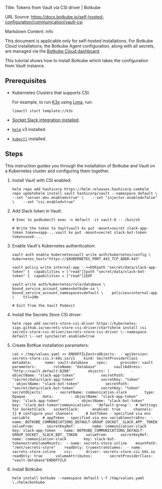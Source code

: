Title: Tokens from Vault via CSI driver | Botkube

URL Source: https://docs.botkube.io/self-hosted-configuration/communication/vault-csi

Markdown Content:
info

This document is applicable only for self-hosted installations. For Botkube Cloud installations, the Botkube Agent configuration, along with all secrets, are managed via the [Botkube Cloud dashboard](https://app.botkube.io/).

This tutorial shows how to install Botkube which takes the configuration from Vault instance.

Prerequisites[​](#prerequisites "Direct link to Prerequisites")
---------------------------------------------------------------

*   Kubernetes Clusters that supports CSI.
    
    For example, to run [K3s](https://k3s.io/) using [Lima](https://github.com/lima-vm/lima), run:
    
        limactl start template://k3s
    
*   [Socket Slack integration installed](https://docs.botkube.io/installation/slack/socket-slack).
    
*   [`helm`](https://helm.sh/docs/intro/install/) v3 installed.
    
*   [`kubectl`](https://kubernetes.io/docs/tasks/tools/#kubectl) installed.
    

Steps[​](#steps "Direct link to Steps")
---------------------------------------

This instruction guides you through the installation of Botkube and Vault on a Kubernetes cluster and configuring them together.

1.  Install Vault with CSI enabled:
    
        helm repo add hashicorp https://helm.releases.hashicorp.comhelm repo updatehelm install vault hashicorp/vault --namespace default \    --set "server.dev.enabled=true" \    --set "injector.enabled=false" \    --set "csi.enabled=true"
    
2.  Add Slack token in Vault:
    
        # Exec to podkubectl exec -n default -it vault-0 -- /bin/sh
    
        # Write the token to Vaultvault kv put -mount=secret slack-app-token token=xapp-...vault kv put -mount=secret slack-bot-token token=xoxb-...
    
3.  Enable Vault's Kubernetes authentication:
    
        vault auth enable kubernetesvault write auth/kubernetes/config \    kubernetes_host="https://$KUBERNETES_PORT_443_TCP_ADDR:443"
    
        vault policy write internal-app - <<EOFpath "secret/data/slack-app-token" {  capabilities = ["read"]}path "secret/data/slack-bot-token" {  capabilities = ["read"]}EOF
    
        vault write auth/kubernetes/role/database \    bound_service_account_names=botkube-sa \    bound_service_account_namespaces=default \    policies=internal-app \    ttl=20m
    
        # Exit from the Vault Podexit
    
4.  Install the Secrets Store CSI driver:
    
        helm repo add secrets-store-csi-driver https://kubernetes-sigs.github.io/secrets-store-csi-driver/chartshelm install csi secrets-store-csi-driver/secrets-store-csi-driver \--namespace default \--set syncSecret.enabled=true
    
5.  Create BotKue installation parameters:
    
        cat > /tmp/values.yaml << ENDOFFILEextraObjects:  - apiVersion: secrets-store.csi.x-k8s.io/v1    kind: SecretProviderClass    metadata:      name: vault-database    spec:      provider: vault      parameters:        roleName: "database"        vaultAddress: "http://vault.default:8200"        objects: |          - objectName: "slack-app-token"            secretPath: "secret/data/slack-app-token"            secretKey: "token"          - objectName: "slack-bot-token"            secretPath: "secret/data/slack-bot-token"            secretKey: "token"      secretObjects:      - secretName: communication-slack        type: Opaque        data:        - objectName: "slack-app-token"          key: "slack-app-token"        - objectName: "slack-bot-token"          key: "slack-bot-token"communications:  'default-group':  # Settings for SocketSlack    socketSlack:      enabled: true      channels: {} # configure your channels      # botToken - specified via env variable      # appToken - specified via env variableextraEnv:  - name: BOTKUBE_COMMUNICATIONS_DEFAULT-GROUP_SOCKET__SLACK_APP__TOKEN    valueFrom:      secretKeyRef:        name: communication-slack        key: slack-app-token  - name: BOTKUBE_COMMUNICATIONS_DEFAULT-GROUP_SOCKET__SLACK_BOT__TOKEN    valueFrom:      secretKeyRef:        name: communication-slack        key: slack-bot-tokenextraVolumeMounts:  - name: secrets-store-inline    mountPath: "/mnt/secrets-store"    readOnly: trueextraVolumes:  - name: secrets-store-inline    csi:      driver: secrets-store.csi.k8s.io      readOnly: true      volumeAttributes:        secretProviderClass: "vault-database"ENDOFFILE
    
6.  Install Botkube:
    
        helm install botkube --namespace default \-f /tmp/values.yaml \./helm/botkube
